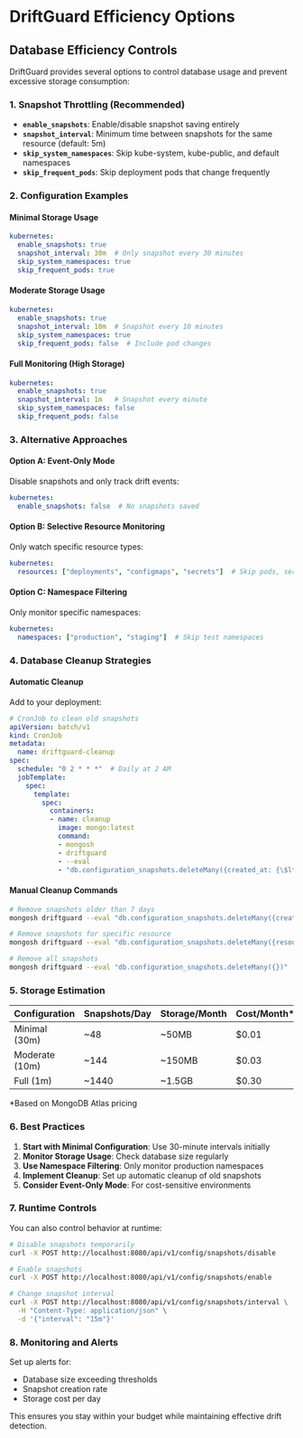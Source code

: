 # DriftGuard Efficiency Options

## Database Efficiency Controls

DriftGuard provides several options to control database usage and prevent excessive storage consumption:

### 1. **Snapshot Throttling** (Recommended)
- **`enable_snapshots`**: Enable/disable snapshot saving entirely
- **`snapshot_interval`**: Minimum time between snapshots for the same resource (default: 5m)
- **`skip_system_namespaces`**: Skip kube-system, kube-public, and default namespaces
- **`skip_frequent_pods`**: Skip deployment pods that change frequently

### 2. **Configuration Examples**

#### Minimal Storage Usage
```yaml
kubernetes:
  enable_snapshots: true
  snapshot_interval: 30m  # Only snapshot every 30 minutes
  skip_system_namespaces: true
  skip_frequent_pods: true
```

#### Moderate Storage Usage
```yaml
kubernetes:
  enable_snapshots: true
  snapshot_interval: 10m  # Snapshot every 10 minutes
  skip_system_namespaces: true
  skip_frequent_pods: false  # Include pod changes
```

#### Full Monitoring (High Storage)
```yaml
kubernetes:
  enable_snapshots: true
  snapshot_interval: 1m   # Snapshot every minute
  skip_system_namespaces: false
  skip_frequent_pods: false
```

### 3. **Alternative Approaches**

#### Option A: Event-Only Mode
Disable snapshots and only track drift events:
```yaml
kubernetes:
  enable_snapshots: false  # No snapshots saved
```

#### Option B: Selective Resource Monitoring
Only watch specific resource types:
```yaml
kubernetes:
  resources: ["deployments", "configmaps", "secrets"]  # Skip pods, services
```

#### Option C: Namespace Filtering
Only monitor specific namespaces:
```yaml
kubernetes:
  namespaces: ["production", "staging"]  # Skip test namespaces
```

### 4. **Database Cleanup Strategies**

#### Automatic Cleanup
Add to your deployment:
```yaml
# CronJob to clean old snapshots
apiVersion: batch/v1
kind: CronJob
metadata:
  name: driftguard-cleanup
spec:
  schedule: "0 2 * * *"  # Daily at 2 AM
  jobTemplate:
    spec:
      template:
        spec:
          containers:
          - name: cleanup
            image: mongo:latest
            command:
            - mongosh
            - driftguard
            - --eval
            - "db.configuration_snapshots.deleteMany({created_at: {\$lt: new Date(Date.now() - 30*24*60*60*1000)}})"
```

#### Manual Cleanup Commands
```bash
# Remove snapshots older than 7 days
mongosh driftguard --eval "db.configuration_snapshots.deleteMany({created_at: {\$lt: new Date(Date.now() - 7*24*60*60*1000)}})"

# Remove snapshots for specific resource
mongosh driftguard --eval "db.configuration_snapshots.deleteMany({resource_name: 'web-app'})"

# Remove all snapshots
mongosh driftguard --eval "db.configuration_snapshots.deleteMany({})"
```

### 5. **Storage Estimation**

| Configuration | Snapshots/Day | Storage/Month | Cost/Month* |
|---------------|---------------|---------------|-------------|
| Minimal (30m) | ~48 | ~50MB | $0.01 |
| Moderate (10m) | ~144 | ~150MB | $0.03 |
| Full (1m) | ~1440 | ~1.5GB | $0.30 |

*Based on MongoDB Atlas pricing

### 6. **Best Practices**

1. **Start with Minimal Configuration**: Use 30-minute intervals initially
2. **Monitor Storage Usage**: Check database size regularly
3. **Use Namespace Filtering**: Only monitor production namespaces
4. **Implement Cleanup**: Set up automatic cleanup of old snapshots
5. **Consider Event-Only Mode**: For cost-sensitive environments

### 7. **Runtime Controls**

You can also control behavior at runtime:

```bash
# Disable snapshots temporarily
curl -X POST http://localhost:8080/api/v1/config/snapshots/disable

# Enable snapshots
curl -X POST http://localhost:8080/api/v1/config/snapshots/enable

# Change snapshot interval
curl -X POST http://localhost:8080/api/v1/config/snapshots/interval \
  -H "Content-Type: application/json" \
  -d '{"interval": "15m"}'
```

### 8. **Monitoring and Alerts**

Set up alerts for:
- Database size exceeding thresholds
- Snapshot creation rate
- Storage cost per day

This ensures you stay within your budget while maintaining effective drift detection. 